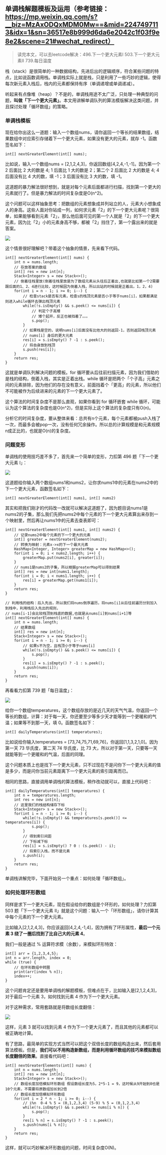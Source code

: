## 单调栈解题模板及运用（参考链接：https://mp.weixin.qq.com/s?__biz=MzAxODQxMDM0Mw==&mid=2247497113&idx=1&sn=36517e8b999d6da6e2042c1f03f9e8e2&scene=21#wechat_redirect）

> 读完本文，可以去leetcode解决：496.下一个更大元素I 503.下一个更大元素II 739.每日温度

栈（stack）是很简单的一种数据结构，先进后出的逻辑顺序，符合某些问题的特点，比如说函数调用栈。单调栈实际上就是栈，只是利用了一些巧妙的逻辑，使得每次新元素入栈后，栈内的元素都保持有序（单调递增或单调递减）。

听起来有点像堆（heap）？不是的，单调栈用途不太广泛，只处理一种典型的问题，**叫做「下一个更大元素」**。本文用讲解单调队列的算法模版解决这类问题，并且探讨处理「循环数组」的策略。

### 单调栈模板

现在给你出这么一道题：输入一个数组nums，请你返回一个等长的结果数组，结果数组中对应索引存储着下一个更大元素，如果没有更大的元素，就存 -1。函数签名如下：

```
int[] nextGreaterElement(int[] nums);
```

比如说，输入一个数组nums = [2,1,2,4,3]，你返回数组[4,2,4,-1,-1]。因为第一个 2 后面比 2 大的数是 4; 1 后面比 1 大的数是 2；第二个 2 后面比 2 大的数是 4; 4 后面没有比 4 大的数，填 -1；3 后面没有比 3 大的数，填 -1。

这道题的暴力解法很好想到，就是对每个元素后面都进行扫描，找到第一个更大的元素就行了。但是暴力解法的时间复杂度是O(n^2)。

这个问题可以这样抽象思考：把数组的元素想象成并列站立的人，元素大小想象成人的身高。这些人面对你站成一列，如何求元素「2」的下一个更大元素呢？很简单，如果能够看到元素「2」，那么他后面可见的第一个人就是「2」的下一个更大元素，因为比「2」小的元素身高不够，都被「2」挡住了，第一个露出来的就是答案。

![](1-1.jpg)

这个情景很好理解吧？带着这个抽象的情景，先来看下代码。

```
int[] nextGreaterElement(int[] nums) {
    int n = nums.length;
    // 存放答案的数组
    int[] res = new int[n];
    Stack<Integer> s = new Stack<>();
    // 倒着往栈里放(倒着往栈里放是为了数组元素从头往后正着出,也就是比如第一个2需要跟后面的1、2、4进行比较，这时候因为倒着入栈，所以出站的时候就是正着出，1，2，4)
    for(int i = n - 1; i >= 0; i--) {
        // 检查stack是否有元素，检查s的栈顶元素是否小于等于nums[i]，如果都满足则进入while循环去弹出栈顶元素
        while(!s.isEmpty() && s.peek() <= nums[i]) {
            // 判定个子高矮
            // 矮个起开，反正也被挡着了。。。
            s.pop();
        }
        // 如果栈是空的，说明nums[i]后面没有比他大的则返回-1，否则返回栈顶元素
        // nums[i] 身后的更大元素
        res[i] = s.isEmpty() ? -1 : s.peek();
        // 将自身放到栈顶
        s.push(res[i]);
    }
    return res;
}
```

这就是单调队列解决问题的模板。for 循环要从后往前扫描元素，因为我们借助的是栈的结构，倒着入栈，其实是正着出栈。while 循环是把两个「个子高」元素之间的元素排除，因为他们的存在没有意义，前面挡着个「更高」的元素，所以他们不可能被作为后续进来的元素的下一个更大元素了。

这个算法的时间复杂度不是那么直观，如果你看到 for 循环嵌套 while 循环，可能认为这个算法的复杂度也是O(n^2)，但是实际上这个算法的复杂度只有O(n)。

分析它的时间复杂度，要从整体来看：总共有n个元素，每个元素都被push入栈了一次，而最多会被pop一次，没有任何冗余操作。所以总的计算规模是和元素规模n成正比的，也就是O(n)的复杂度。

### 问题变形

单调栈的使用技巧差不多了，首先来一个简单的变形，力扣第 496 题「下一个更大元素 I」：

![](1-2.jpg)

这道题给你输入两个数组nums1和nums2，让你求nums1中的元素在nums2中的下一个更大元素，函数签名如下：

```
int[] nextGreaterElement(int[] nums1, int[] nums2)
```

其实和把我们刚才的代码改一改就可以解决这道题了，因为题目说nums1是nums2的子集，那么我们先把nums2中每个元素的下一个更大元素算出来存到一个映射里，然后再让nums1中的元素去查表即可：

```
int[] nextGreaterElement(int[] nums1, int[] nums2) {
    // 记录nums2中每个元素的下一个更大的元素
    int[] greater = nextGreaterElement(nums2);
    // 转换为映射：元素x->x的下一个最大元素
    HashMap<Integer, Integer> greaterMap = new HashMap<>();
    for(int i = 0; i < nums2.length; i++) {
        greaterMap.put(nums2[i], greater[i]);
    }
    // nums1是nums2的子集，所以根据greaterMap可以得到结果
    int[] res = new int[nums1.length];
    for(int i = 0; i < nums1.length; i++) {
        res[i] = greaterMap.get(nums1[i]);
    }
    return res;
}

// 利用栈的结构：后入先出，所以我们将nums倒序遍历，将nums[i]从后往前遍历分别加入到栈中，利用栈后入先出的规则，
// nums[i-1]会比较栈顶到栈底的数据,也就是从nums[i]到nums[i+1]等
int[] nextGreaterElement(int[] nums) {
    int n = nums.length;
    // 结果数组
    int[] res = new int[n];
    Stack<Integer> s = new Stack<>();
    for(int i = n - 1; i >= 0; i--) {
        // 如果s不为空，且栈顶小于等于nums[i]
        while(!s.isEmpty() && s.peek() <= nums[i]) {
            s.pop();
        }
        res[i] = s.isEmpty() ? -1 : s.peek();
        s.push(nums[i]);
    }
    return res;
}
```

再看看力扣第 739 题「每日温度」：

![](1-3.jpg)

给你一个数组temperatures，这个数组存放的是近几天的天气气温，你返回一个等长的数组，计算：对于每一天，你还要至少等多少天才能等到一个更暖和的气温；如果等不到那一天，填 0。函数签名如下：

```
int[] dailyTemperatures(int[] temperatures);
```

比如说给你输入temperatures = [73,74,75,71,69,76]，你返回[1,1,3,2,1,0]。因为第一天 73 华氏度，第二天 74 华氏度，比 73 大，所以对于第一天，只要等一天就能等到一个更暖和的气温，后面的同理。

这个问题本质上也是找下一个更大元素，只不过现在不是问你下一个更大元素的值是多少，而是问你当前元素距离下一个更大元素的索引距离而已。

相同的思路，直接调用单调栈的算法模板，稍作改动就可以，直接上代码吧：

```
int[] dailyTemperatures(int[] temperatures) {
    int n = temperatures.length;
    int res = new int[n];
    // 这里我们的栈结构储存下标
    Stack<Integer> s = new Stack<>();
    for(int i = n - 1; i >= 0; i--) {
        while(!s.isEmpty() && temperatures[s.peek()] <= temperatures[i]) {
            s.pop();
        }
        // 得到索引间距
        // 下标减下标
        res[i] = s.isEmpty() ? 0 : (s.peek() - i);
        // 将索引入栈，而不是元素
        s.push(i);
    }
    return res;
}
```

单调栈讲解完毕，下面开始另一个重点：如何处理「循环数组」。

### 如何处理环形数组

同样是求下一个更大元素，现在假设给你的数组是个环形的，如何处理？力扣第 503 题「下一个更大元素 II」就是这个问题：输入一个「环形数组」，请你计算其中每个元素的下一个更大元素。

比如输入[2,1,2,4,3]，你应该返回[4,2,4,-1,4]，因为拥有了环形属性，**最后一个元素 3 绕了一圈后找到了比自己大的元素 4**。

我们一般是通过 % 运算符求模（余数），来模拟环形特效：

```
int[] arr = {1,2,3,4,5};
int n = arr.length, index = 0;
while (true) {
    // 在环形数组中转圈
    print(arr[index % n]);
    index++;
}
```

这个问题肯定还是要用单调栈的解题模板，但难点在于，比如输入是[2,1,2,4,3]，对于最后一个元素 3，如何找到元素 4 作为下一个更大元素。

对于这种需求，常用套路就是将数组长度翻倍：

![](1-4.jpg)

这样，元素 3 就可以找到元素 4 作为下一个更大元素了，而且其他的元素都可以被正确地计算。

有了思路，最简单的实现方式当然可以把这个双倍长度的数组构造出来，然后套用算法模板。但是，**我们可以不用构造新数组，而是利用循环数组的技巧来模拟数组长度翻倍的效果**。直接看代码吧：

```
int[] nextGreaterElements(int[] nums) {
    int n = nums.length;
    int[] res = new int[n];
    Stack<Integer> s = new Stack<>();
    // 数组长度加倍模拟环形数组 假设数组长度为5，2*5-1 = 9，这时候从9开始到0也是10个元素，不需要将原数组加长到2倍
    // 数组长度加倍模拟环形数组
    for(int i = 2 * n - 1; i >= 0; i--) {
        // i%n  0-4 % 5 = (0,1,2,3,4) (5-9) % 5 = (0,1,2,3,4)
        while(!s.isEmpty() && s.peek() <= nums[i % n]) {
            s.pop();
        }
        res[i % n] = s.isEmpty() ? -1 : s.peek();
        s.push(nums[i % n]);
    }
    return res;
}
```

这样，就可以巧妙解决环形数组的问题，时间复杂度O(N)。
